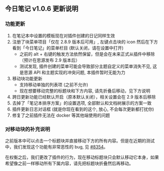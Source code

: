 ## 今日笔记 v1.0.6 更新说明

### 功能更新

1. 在笔记本中设置的模板现在对插件创建的日记同样生效
2. 注册了块菜单项目「仅在 2.8.9 版本后可用」, 左键点击块的 icon 然后在下方看到「今日笔记」的菜单栏目 (默认关闭，请在设置中打开)
    * 之前的 alt + 右键的触发方法依然保留，但是会在未来正式从插件中移除（预计在思源发布 2.9 版本后）
    * 测试发现, 插件创建的菜单可能会导致部分主题自定义的菜单消失不见, 这是思源 API 和主题实现的冲突问题, 本插件暂时无能为力
3. 移动块功能更新
    * 支持移动单独的列表项 (之前不允许)
    * 现在想要移动完整的标题块和下方内容, 请先折叠后移动，见下方说明
4. 跨日更新功能已经默认开启（原本默认关闭），相关设置会在 2.9 版本后移除
5. 去掉了「笔记本排序方案」的设置选项, 全部默认和文档树展示的方案一致
6. 插件更新日志对话框 (就是你现在看到的这个, 放心, 不会每次更新都打扰你)
7. 修复了之前插件无法在 docker 等其他端使用的问题

### 对移动块的补充说明

之前版本中可以点击一个标题块并直接移动下方的所有内容。但是在近期的测试中，我们发现这个功能有非常恶性的 bug, 见 [#8354](https://github.com/siyuan-note/siyuan/issues/8354)。

在权衡之后，我们更改了插件的行为，现在移动标题块只会默认移动它本身，如果希望像之前一样移动所有下属内容，请先把标题块折叠然后再移动。
